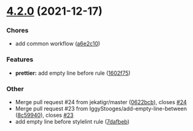 # [4.2.0](https://github.com/MegafonWebLab/frontend-presets/compare/v4.1.0...v4.2.0) (2021-12-17)

### Chores

-   add common workflow ([a6e2c10](https://github.com/MegafonWebLab/frontend-presets/commit/a6e2c10f33228d6dbf56a7a0c2b655c259857c8d))

### Features

-   **prettier:** add empty line before rule ([1602f75](https://github.com/MegafonWebLab/frontend-presets/commit/1602f75c634635ca237b0044b5a03591c6b14c73))

### Other

-   Merge pull request #24 from jekatigr/master ([0622bcb](https://github.com/MegafonWebLab/frontend-presets/commit/0622bcb6a55ffa86de0adb938d9d21e71634f1a8)), closes [#24](https://github.com/MegafonWebLab/frontend-presets/issues/24)
-   Merge pull request #23 from IggyStooges/add-empty-line-between ([8c59940](https://github.com/MegafonWebLab/frontend-presets/commit/8c5994049db6ec74d986cf40614772a674818316)), closes [#23](https://github.com/MegafonWebLab/frontend-presets/issues/23)
-   add empty line before stylelint rule ([7dafbeb](https://github.com/MegafonWebLab/frontend-presets/commit/7dafbeb194ed8bbfb97a2e3b5bc729a7b353030d))
